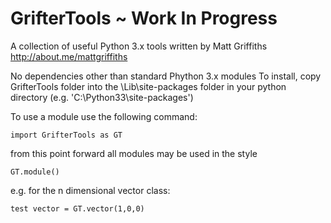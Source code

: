 GrifterTools ~ Work In Progress
============

A collection of useful Python 3.x tools written by Matt Griffiths 
http://about.me/mattgriffiths


No dependencies other than standard Phython 3.x modules
To install, copy GrifterTools folder into the \Lib\site-packages folder in your python directory (e.g. 'C:\Python33\site-packages\')

To use a module use the following command:

    import GrifterTools as GT

from this point forward all modules may be used in the style

    GT.module()

e.g. for the n dimensional vector class:

    test vector = GT.vector(1,0,0)
